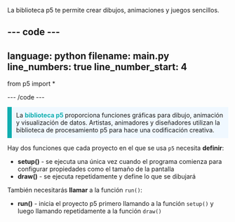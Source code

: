 La biblioteca p5 te permite crear dibujos, animaciones y juegos sencillos.

--- code ---
---
language: python filename: main.py line_numbers: true
line_number_start: 4
---

from p5 import *

--- /code ---

<p style="border-left: solid; border-width:10px; border-color: #0faeb0; background-color: aliceblue; padding: 10px;">
La <span style="color: #0faeb0; font-weight: bold;"> biblioteca p5 </span> proporciona funciones gráficas para dibujo, animación y visualización de datos. Artistas, animadores y diseñadores utilizan la biblioteca de procesamiento p5 para hace una codificación creativa.</p>

Hay dos funciones que cada proyecto en el que se usa `p5` necesita **definir**:
+ **setup()** - se ejecuta una única vez cuando el programa comienza para configurar propiedades como el tamaño de la pantalla
+ **draw()** - se ejecuta repetidamente y define lo que se dibujará

También necesitarás **llamar** a la función `run()`:
+ **run()** - inicia el proyecto p5 primero llamando a la función `setup()` y luego llamando repetidamente a la función `draw()`
